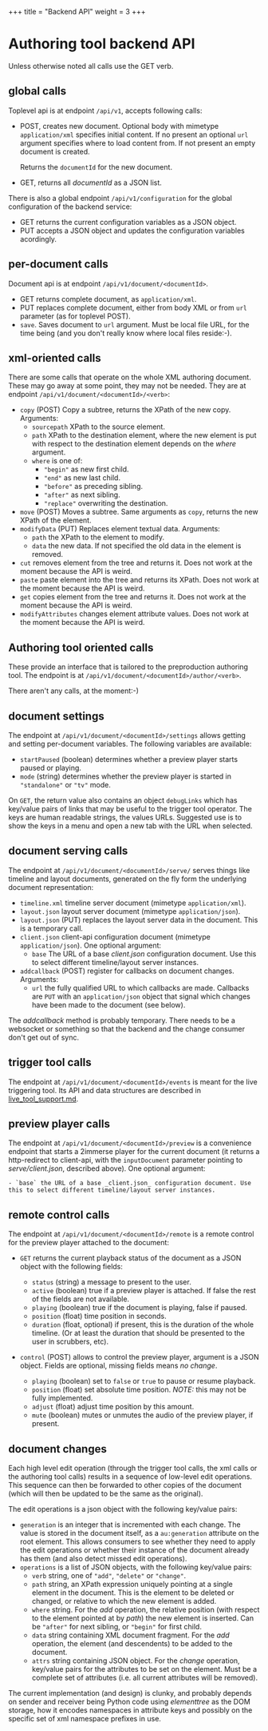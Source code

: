 +++
title = "Backend API"
weight = 3
+++

# Authoring tool backend API

Unless otherwise noted all calls use the GET verb.

## global calls
Toplevel api is at endpoint `/api/v1`, accepts following calls:

- POST, creates new document. Optional body with mimetype `application/xml` specifies initial content. If no present an optional `url` argument specifies where to load content from. If not present an empty document is created.

  Returns the `documentId` for the new document.
  
- GET, returns  all _documentId_ as a JSON list.

There is also a global endpoint `/api/v1/configuration` for the global configuration of the backend service:

- GET returns the current configuration variables as a JSON object.
- PUT accepts a JSON object and updates the configuration variables acordingly.

## per-document calls

Document api is at endpoint `/api/v1/document/<documentId>`. 

- GET returns complete document, as `application/xml`.
- PUT replaces complete document, either from body XML or from `url` parameter (as for toplevel POST).
- `save`. Saves document to `url` argument. Must be local file URL, for the time being (and you don't really know where local files reside:-).

## xml-oriented calls

There are some calls that operate on the whole XML authoring document. These may go away at some point, they may not be needed. They are at endpoint `/api/v1/document/<documentId>/<verb>`:

- `copy` (POST) Copy a subtree, returns the XPath of the new copy. Arguments:
	- `sourcepath` XPath to the source element.
	- `path` XPath to the destination element, where the new element is put with respect to the destination element depends on the _where_ argument.
	- `where` is one of:
		- `"begin"` as new first child.
		- `"end"` as new last child.
		- `"before"` as preceding sibling.
		- `"after"` as next sibling.
		- `"replace"` overwriting the destination.
- `move` (POST) Moves a subtree. Same arguments as `copy`, returns the new XPath of the element.
- `modifyData` (PUT) Replaces element textual data. Arguments:
	- `path` the XPath to the element to modify.
	- `data` the new data. If not specified the old data in the element is removed.
- `cut` removes element from the tree and returns it. Does not work at the moment because the API is weird.
- `paste` paste element into the tree and returns its XPath. Does not work at the moment because the API is weird. 
- `get` copies element from the tree and returns it. Does not work at the moment because the API is weird. 
- `modifyAttributes` changes element attribute values. Does not work at the moment because the API is weird.

## Authoring tool oriented calls

These provide an interface that is tailored to the preproduction authoring tool. The endpoint is at `/api/v1/document/<documentId>/author/<verb>`.

There aren't any calls, at the moment:-)

## document settings

The endpoint at `/api/v1/document/<documentId>/settings` allows getting and setting per-document variables. The following variables are available:

- `startPaused` (boolean) determines whether a preview player starts paused or playing.
- `mode` (string) determines whether the preview player is started in `"standalone"` or `"tv"` mode.

On `GET`, the return value also contains an object `debugLinks` which has key/value pairs of links that may be useful to the trigger tool operator. The keys are human readable strings, the values URLs. Suggested use is to show the keys in a menu and open a new tab with the URL when selected.

## document serving calls

The endpoint at `/api/v1/document/<documentId>/serve/` serves things like timeline and layout documents, generated on the fly form the underlying document representation:

- `timeline.xml` timeline server document (mimetype `application/xml`).
- `layout.json` layout server document (mimetype `application/json`).
- `layout.json` (PUT) replaces the layout server data in the document. This is a temporary call.
- `client.json` client-api configuration document (mimetype `application/json`). One optional argument:
	- `base` The URL of a base _client.json_ configuration document. Use this to select different timeline/layout server instances.
- `addcallback` (POST) register for callbacks on document changes. Arguments:
	- `url` the fully qualified URL to which callbacks are made. Callbacks are `PUT` with an `application/json` object that signal which changes have been made to the document (see below).

The _addcallback_ method is probably temporary. There needs to be a websocket or something so that the backend and the change consumer don't get out of sync.

## trigger tool calls

The endpoint at `/api/v1/document/<documentId>/events` is meant for the live triggering tool. Its API and data structures are described in [live\_tool\_support.md](live_tool_support.md).

## preview player calls

The endpoint at `/api/v1/document/<documentId>/preview` is a convenience endpoint that starts a 2immerse player for the current document (it returns a http-redirect to client-api, with the `inputDocument` parameter pointing to _serve/client.json_, described above). One optional argument:

	- `base` the URL of a base _client.json_ configuration document. Use this to select different timeline/layout server instances.

## remote control calls

The endpoint at `/api/v1/document/<documentId>/remote` is a remote control for the preview player attached to the document:

- `GET` returns the current playback status of the document as a JSON object with the following fields:
	- `status` (string) a message to present to the user.
	- `active` (boolean) true if a preview player is attached. If false the rest of the fields are not available.
	- `playing` (boolean) true if the document is playing, false if paused.
	- `position` (float) time position in seconds.
	- `duration` (float, optional) if present, this is the duration of the whole timeline. (Or at least the duration that should be presented to the user in scrubbers, etc).

- `control` (POST) allows to control the preview player, argument is a JSON object. Fields are optional, missing fields means _no change_.
	- `playing` (boolean) set to `false` or `true` to pause or resume playback.
	- `position` (float) set absolute time position. _NOTE:_ this may not be fully implemented.
	- `adjust` (float) adjust time position by this amount.
	- `mute` (boolean) mutes or unmutes the audio of the preview player, if present.

## document changes

Each high level edit operation (through the trigger tool calls, the xml calls or the authoring tool calls) results in a sequence of low-level edit operations. This sequence can then be forwarded to other copies of the document (which will then be updated to be the same as the original).

The edit operations is a json object with the following key/value pairs:

- `generation` is an integer that is incremented with each change. The value is stored in the document itself, as a `au:generation` attribute on the root element. This allows consumers to see whether they need to apply the edit operations or whether their instance of the document already has them (and also detect missed edit operations).
- `operations` is a list of JSON objects, with the following key/value pairs:
	- `verb` string, one of `"add"`, `"delete"` or `"change"`.
	- `path` string, an XPath expression uniquely pointing at a single element in the document. This is the element to be deleted or changed, or relative to which the new element is added.
	- `where` string. For the _add_ operation, the relative position (with respect to the element pointed at by _path_) the new element is inserted. Can be `"after"` for next sibling, or `"begin"` for first child.
	- `data` string containing XML document fragment. For the _add_ operation, the element (and descendents) to be added to the document.
	- `attrs` string containing JSON object. For the _change_ operation, key/value pairs for the attributes to be set on the element. Must be a complete set of attributes (i.e. all current attributes will be removed).

The current implementation (and design) is clunky, and probably depends on sender and receiver being Python code using _elementtree_ as the DOM storage, how it encodes namespaces in attribute keys and possibly on the specific set of xml namespace prefixes in use.
